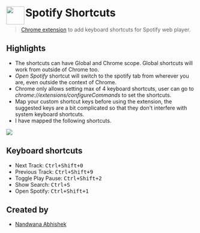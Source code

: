 # <img src="http://i.imgur.com/bu2L5Ju.png" height="48" align="left"> Spotify Shortcuts

> [Chrome extension](https://chrome.google.com/webstore/detail/spotify-shortcuts/hkdeilkpooafmkohecdjnkliehacpkem) to add keyboard shortcuts for Spotify web player.

## Highlights

- The shortcuts can have Global and Chrome scope. Global shortcuts will work from outside of Chrome too.
- *Open Spotify* shortcut will switch to the spotify tab from wherever you are, even outside the context of Chrome.
- Chrome only allows setting max of 4 keyboard shortcuts, user can go to *chrome://extensions/configureCommands* to set the shortcuts.
- Map your custom shortcut keys before using the extension, the suggested keys are a bit complicated so that they don't interfere with system keyboard shortcuts.
- I have mapped the following shortcuts.

![](http://i.imgur.com/vURKfMD.png)

## Keyboard shortcuts

- Next Track: <kbd>Ctrl+Shift+0</kbd>
- Previous Track: <kbd>Ctrl+Shift+9</kbd>
- Toggle Play Pause: <kbd>Ctrl+Shift+2</kbd>
- Show Search: <kbd>Ctrl+S</kbd>
- Open Spotify: <kbd>Ctrl+Shift+1</kbd>

## Created by

- [Nandwana Abhishek](https://mobile.twitter.com/nandwana92)
